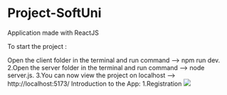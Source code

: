# Project-SoftUni
Application made with ReactJS

To start the project :

Open the client folder in the terminal and run command --> npm run dev. 2.Open the server folder in the terminal and run command --> node server.js. 3.You can now view the project on localhost --> http://localhost:5173/
Introduction to the App:
 1.Registration
 ![]('./project-images/registration.png')